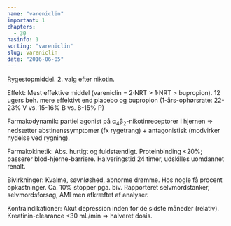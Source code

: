 ```yaml
---
name: "vareniclin"
important: 1
chapters:  
  - 30
hasinfo: 1
sorting: "vareniclin"
slug: vareniclin
date: "2016-06-05"
---
```


Rygestopmiddel. 2. valg efter nikotin.

Effekt: Mest effektive middel (vareniclin = 2·NRT > 1·NRT > bupropion). 12 ugers beh. mere effektivt end placebo og bupropion (1-års-ophørsrate: 22-23% V vs. 15-16% B vs. 8-15% P)

Farmakodynamik: partiel agonist på α<sub>4</sub>β<sub>2</sub>-nikotinreceptorer i hjernen => nedsætter abstinenssymptomer (fx rygetrang) + antagonistisk (modvirker nydelse ved rygning).

Farmakokinetik: Abs. hurtigt og fuldstændigt. Proteinbinding <20%; passerer blod-hjerne-barriere. Halveringstid 24 timer, udskilles uomdannet renalt.

Bivirkninger: Kvalme, søvnløshed, abnorme drømme. Hos nogle få procent opkastninger. Ca. 10% stopper pga. biv. Rapporteret selvmordstanker, selvmordsforsøg, AMI men afkræftet af analyser.

Kontraindikationer: Akut depression inden for de sidste måneder (relativ). Kreatinin-clearance <30 mL/min => halveret dosis.
